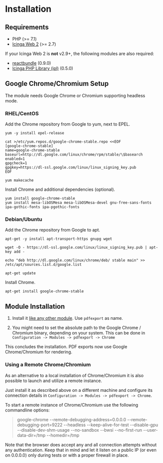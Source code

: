 # Installation <a id="installation"></a>

## Requirements <a id="installation-requirements"></a>

* PHP (>= 7.1)
* [Icinga Web 2](https://github.com/Icinga/icingaweb2) (>= 2.7)

If your Icinga Web 2 is **not** v2.9+, the following modules are also required:

* [reactbundle](https://github.com/Icinga/icingaweb2-module-reactbundle) (0.9.0)
* [Icinga PHP Library (ipl)](https://github.com/Icinga/icingaweb2-module-ipl) (0.5.0)

## Google Chrome/Chromium Setup <a id="installation-chrome-setup"></a>

The module needs Google Chrome or Chromium supporting headless mode.

### RHEL/CentOS <a id="installation-chrome-setup-rhel"></a>

Add the Chrome repository from Google to yum, next to EPEL.

```
yum -y install epel-release

cat >/etc/yum.repos.d/google-chrome-stable.repo <<EOF
[google-chrome-stable]
name=google-chrome-stable
baseurl=http://dl.google.com/linux/chrome/rpm/stable/\$basearch
enabled=1
gpgcheck=1
gpgkey=https://dl-ssl.google.com/linux/linux_signing_key.pub
EOF

yum makecache
```

Install Chrome and additional dependencies (optional).

```
yum install google-chrome-stable
yum install mesa-libOSMesa mesa-libOSMesa-devel gnu-free-sans-fonts ipa-gothic-fonts ipa-pgothic-fonts
```

### Debian/Ubuntu <a id="installation-chrome-setup-rhel"></a>

Add the Chrome repository from Google to apt.

```
apt-get -y install apt-transport-https gnupg wget

wget -O - https://dl-ssl.google.com/linux/linux_signing_key.pub | apt-key add -

echo "deb http://dl.google.com/linux/chrome/deb/ stable main" >> /etc/apt/sources.list.d/google.list

apt-get update
```

Install Chrome.

```
apt-get install google-chrome-stable
```

## Module Installation <a id="installation-module"></a>

1. Install it [like any other module](https://icinga.com/docs/icinga-web-2/latest/doc/08-Modules/#installation).
Use `pdfexport` as name.

2. You might need to set the absolute path to the Google Chrome / Chromium
binary, depending on your system. This can be done in
`Configuration -> Modules -> pdfexport -> Chrome`

This concludes the installation. PDF exports now use Google Chrome/Chromium for rendering.

### Using a Remote Chrome/Chromium

As an alternative to a local installation of Chrome/Chromium it is also possible
to launch and utilize a remote instance.

Just install it as described above on a different machine and configure its connection
details in `Configuration -> Modules -> pdfexport -> Chrome`.

To start a remote instance of Chrome/Chromium use the following commandline options:

> google-chrome --remote-debugging-address=0.0.0.0 --remote-debugging-port=9222 --headless --keep-alive-for-test --disable-gpu --disable-dev-shm-usage --no-sandbox --bwsi --no-first-run --user-data-dir=/tmp --homedir=/tmp

Note that the browser does accept any and all connection attempts without any authentication.
Keep that in mind and let it listen on a public IP (or even on 0.0.0.0) only during tests or
with a proper firewall in place.
